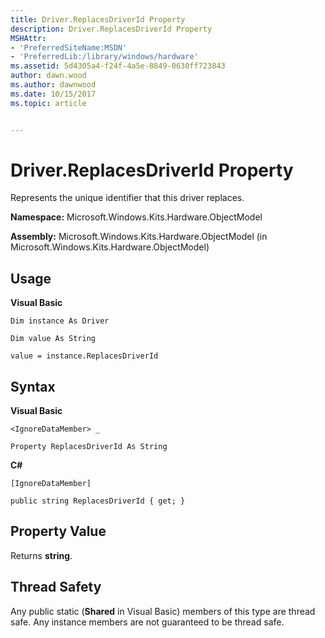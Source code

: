 ```yaml
---
title: Driver.ReplacesDriverId Property
description: Driver.ReplacesDriverId Property
MSHAttr:
- 'PreferredSiteName:MSDN'
- 'PreferredLib:/library/windows/hardware'
ms.assetid: 5d4305a4-f24f-4a5e-8849-0630ff723843
author: dawn.wood
ms.author: dawnwood
ms.date: 10/15/2017
ms.topic: article


---
```


# Driver.ReplacesDriverId Property


Represents the unique identifier that this driver replaces.

**Namespace:** Microsoft.Windows.Kits.Hardware.ObjectModel

**Assembly:** Microsoft.Windows.Kits.Hardware.ObjectModel (in Microsoft.Windows.Kits.Hardware.ObjectModel)

## <span id="Usage"></span><span id="usage"></span><span id="USAGE"></span>Usage


**Visual Basic**

`Dim instance As Driver`

`Dim value As String`

`value = instance.ReplacesDriverId`

## <span id="Syntax"></span><span id="syntax"></span><span id="SYNTAX"></span>Syntax


**Visual Basic**

`<IgnoreDataMember> _`

`Property ReplacesDriverId As String`

**C#**

`[IgnoreDataMember]`

`public string ReplacesDriverId { get; }`

## <span id="Property_Value"></span><span id="property_value"></span><span id="PROPERTY_VALUE"></span>Property Value


Returns **string**.

## <span id="Thread_Safety"></span><span id="thread_safety"></span><span id="THREAD_SAFETY"></span>Thread Safety


Any public static (**Shared** in Visual Basic) members of this type are thread safe. Any instance members are not guaranteed to be thread safe.

 

 






